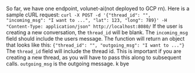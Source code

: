 So far, we have one endpoint, volunet-ai(not deployed to GCP rn). Here is a sample cURL request:
```curl -X POST -d '{"thread_id": "", "incoming_msg": "I want to ...", "lat": 123, "long": 789}' -H "Content-Type: application/json" http://localhost:8080/```
If the user is creating a new conversation, the ```thread_id``` will be blank. The ```incoming_msg``` field should include the users message. The function will return an object that looks like this:
```{"thread_id": "", "outgoing_msg": "I want to ..."}```
The ```thread_id``` field will include the thread id. This is important if you are creating a new thread, as you will have to pass this along to subsequent calls. ```outgoing_msg``` is the outgoing message.
k bye
